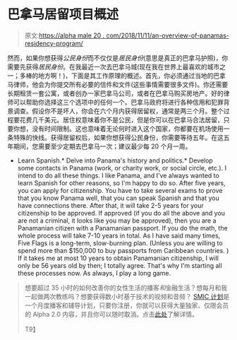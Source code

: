 # 巴拿马居留项目概述

> 原文:[https://alpha male 20 . com/2018/11/11/an-overview-of-panamas-residency-program/](https://alphamale20.com/2018/11/11/an-overview-of-panamas-residency-program/)

然而，如果你想获得*公民身份*而不仅仅是*居民身份*(意思是真正的巴拿马护照)，你需要先获得*居民身份*。在我最近一次去巴拿马城(现在我在世界上最喜欢的城市之一；多棒的地方啊！)，下面是其工作原理的概述。首先，你必须通过当地的巴拿马律师，他会为你提交所有必要的信件和文件(这些事情需要很多文件)。你还需要长期租赁一套公寓，或者创办一家巴拿马公司，或者在巴拿马购买房地产。好的律师可以帮助你选择这三个选项中的任何一个。巴拿马政府将进行各种信用和犯罪背景调查。假设你不是坏人，你会在六个月内获得居留权，通常是两三个月。整个过程要花费几千美元。居住权意味着你不是公民，但是你可以在巴拿马合法居留，只要你想，没有时间限制。这也意味着无论何时进入这个国家，你都要在机场使用一条特殊的快线。获得居留权后，如果你想获得公民身份，你需要等待五年。在这五年期间，您需要至少定期去巴拿马一次；建议最少每 20 个月一周。

*   Learn Spanish.*   Delve into Panama's history and politics.*   Develop some contacts in Panama (work, or charity work, or social circle, etc.). I intend to do all these things. I like Panama, and I've always wanted to learn Spanish for other reasons, so I'm happy to do so. After five years, you can apply for citizenship. You have to take several exams to prove that you know Panama well, that you can speak Spanish and that you have connections there. After that, it will take 2-5 years for your citizenship to be approved. If approved (if you do all the above and you are not a criminal, it looks like you may be approved), then you are a Panamanian citizen with a Panamanian passport. If you do the math, the whole process will take 7-10 years in total. As I have said many times, Five Flags is a long-term, slow-burning plan. (Unless you are willing to spend more than $150,000 to buy passports from Caribbean countries. ) If it takes me at most 10 years to obtain Panamanian citizenship, I will only be 56 years old by then; I totally agree. That's why I'm starting all these processes now. As always, I play a long game.

> 想要超过 35 小时的如何改善你的女性生活的播客*和*金融生活？想每月和我一起做两次教练吗？想要获得数小时基于技术的视频和音频？ [SMIC 计划](https://alphamale20.kartra.com/page/vIL17)是一个月度播客和辅导计划，只要你注册，你就可以获得大量独家、仅限会员的 Alpha 2.0 内容，并且你可以随时取消。点击[此处](https://alphamale20.kartra.com/page/vIL17)了解详情。
> 
> T9】